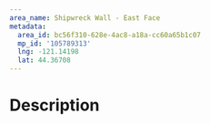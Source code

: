 ```yaml
---
area_name: Shipwreck Wall - East Face
metadata:
  area_id: bc56f310-628e-4ac8-a18a-cc60a65b1c07
  mp_id: '105789313'
  lng: -121.14198
  lat: 44.36708
---
```

# Description
